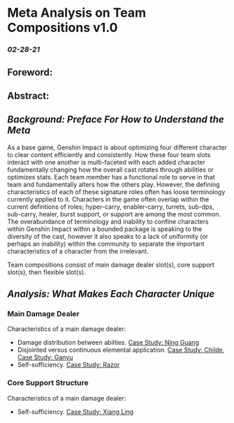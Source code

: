 # Meta Analysis on Team Compositions v1.0
### *02-28-21*
## Foreword:

## Abstract: 

## *Background: Preface For How to Understand the Meta*
As a base game, Genshin Impact is about optimizing four different character to clear content efficiently and consistently. How these four team slots interact with one another is multi-faceted with each added character fundamentally changing how the overall cast rotates through abilities or optimizes stats. Each team member has a functional role to serve in that team and fundamentally alters how the others play. However, the defining characteristics of each of these signature roles often has loose terminology currently applied to it. Characters in the game often overlap within the current defintions of roles; hyper-carry, enabler-carry, turrets, sub-dps, sub-carry, healer, burst support, or support are among the most common. The overabundance of terminology and inability to confine characters within Genshin Impact within a bounded package is speaking to the diversity of the cast, however it also speaks to a lack of uniformity (or perhaps an inability) within the community to separate the important characteristics of a character from the irrelevant.

Team compositions consist of main damage dealer slot(s), core support slot(s), then flexible slot(s).

## *Analysis: What Makes Each Character Unique*
### Main Damage Dealer
Characteristics of a main damage dealer:

  * Damage distribution between abilties. [Case Study: Ning Guang]()
  * Disjointed versus continuous elemental application. [Case Study: Childe](), [Case Study: Ganyu]()
  * Self-sufficiency. [Case Study: Razor]()

### Core Support Structure
Characteristics of a main damage dealer:

 * Self-sufficiency. [Case Study: Xiang Ling]()
